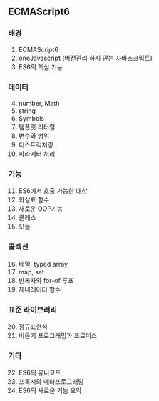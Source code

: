 ## ECMAScript6

### 배경
1. ECMAScript6
2. oneJavascript (버전관리 하지 안는 자바스크립트)
3. ES6의 핵심 기능

### 데이터
4. number, Math
5. string
6. Symbols
7. 템플릿 리터럴
8. 변수와 범위
9. 디스트럭처링
10. 파라메터 처리

### 기능
11. ES6에서 호출 가능한 대상
12. 화살표 함수
13. 새로운 OOP기능
14. 클래스
15. 모듈

### 콜렉션
16. 배열, typed array
17. map, set
18. 반복자와 for-of 루프
19. 제네레이터 함수

### 표준 라이브러리
20. 정규표현식
21. 비동기 프로그래밍과 프로미스

### 기타
22. ES6의 유니코드
23. 프록시와 메타프로그래밍
24. ES6의 새로운 기능 요약
